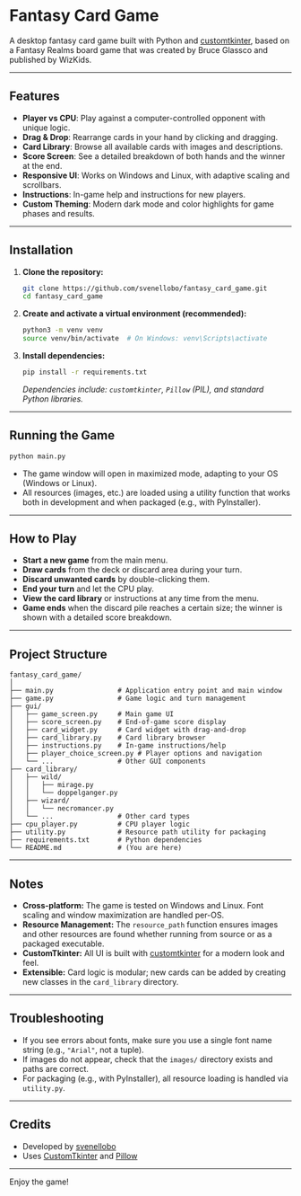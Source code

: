 # Fantasy Card Game

A desktop fantasy card game built with Python and [customtkinter](https://github.com/TomSchimansky/CustomTkinter), based on a Fantasy Realms board game that was created by Bruce Glassco and published by WizKids.

---

## Features

- **Player vs CPU**: Play against a computer-controlled opponent with unique logic.
- **Drag & Drop**: Rearrange cards in your hand by clicking and dragging.
- **Card Library**: Browse all available cards with images and descriptions.
- **Score Screen**: See a detailed breakdown of both hands and the winner at the end.
- **Responsive UI**: Works on Windows and Linux, with adaptive scaling and scrollbars.
- **Instructions**: In-game help and instructions for new players.
- **Custom Theming**: Modern dark mode and color highlights for game phases and results.

---

## Installation

1. **Clone the repository:**
    ```bash
    git clone https://github.com/svenellobo/fantasy_card_game.git
    cd fantasy_card_game
    ```

2. **Create and activate a virtual environment (recommended):**
    ```bash
    python3 -m venv venv
    source venv/bin/activate  # On Windows: venv\Scripts\activate
    ```

3. **Install dependencies:**
    ```bash
    pip install -r requirements.txt
    ```
    *Dependencies include: `customtkinter`, `Pillow` (PIL), and standard Python libraries.*

---

## Running the Game

```bash
python main.py
```

- The game window will open in maximized mode, adapting to your OS (Windows or Linux).
- All resources (images, etc.) are loaded using a utility function that works both in development and when packaged (e.g., with PyInstaller).

---

## How to Play

- **Start a new game** from the main menu.
- **Draw cards** from the deck or discard area during your turn.
- **Discard unwanted cards** by double-clicking them.
- **End your turn** and let the CPU play.
- **View the card library** or instructions at any time from the menu.
- **Game ends** when the discard pile reaches a certain size; the winner is shown with a detailed score breakdown.

---

## Project Structure

```
fantasy_card_game/
│
├── main.py                # Application entry point and main window
├── game.py                # Game logic and turn management
├── gui/
│   ├── game_screen.py     # Main game UI
│   ├── score_screen.py    # End-of-game score display
│   ├── card_widget.py     # Card widget with drag-and-drop
│   ├── card_library.py    # Card library browser
│   ├── instructions.py    # In-game instructions/help
│   ├── player_choice_screen.py # Player options and navigation
│   └── ...                # Other GUI components
├── card_library/
│   ├── wild/
│   │   ├── mirage.py
│   │   └── doppelganger.py
│   ├── wizard/
│   │   └── necromancer.py
│   └── ...                # Other card types
├── cpu_player.py          # CPU player logic
├── utility.py             # Resource path utility for packaging
├── requirements.txt       # Python dependencies
└── README.md              # (You are here)
```

---

## Notes

- **Cross-platform:** The game is tested on Windows and Linux. Font scaling and window maximization are handled per-OS.
- **Resource Management:** The `resource_path` function ensures images and other resources are found whether running from source or as a packaged executable.
- **CustomTkinter:** All UI is built with [customtkinter](https://github.com/TomSchimansky/CustomTkinter) for a modern look and feel.
- **Extensible:** Card logic is modular; new cards can be added by creating new classes in the `card_library` directory.

---

## Troubleshooting

- If you see errors about fonts, make sure you use a single font name string (e.g., `"Arial"`, not a tuple).
- If images do not appear, check that the `images/` directory exists and paths are correct.
- For packaging (e.g., with PyInstaller), all resource loading is handled via `utility.py`.

---



## Credits

- Developed by [svenellobo](https://github.com/svenellobo)
- Uses [CustomTkinter](https://github.com/TomSchimansky/CustomTkinter) and [Pillow](https://python-pillow.org/)

---

Enjoy the game!
